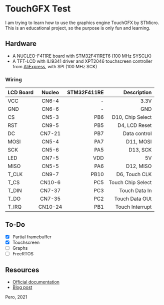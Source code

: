 # TouchGFX Test

I am trying to learn how to use the graphics engine TouchGFX by STMicro. 
This is an educational project, so the purpose is only fun and learning.

## Hardware 
 * A NUCLEO-F411RE board with STM32F411RET6 (100 MHz SYSCLK)
 * A TFT-LCD with ILI9341 driver and XPT2046 touchscreen controller from [AliExpress](https://www.aliexpress.com/item/32815224002.html?spm=a2g0s.9042311.0.0.6f9d4c4dv0T4OV), with SPI (100 MHz SCK)

### Wiring

|LCD Board|Nucleo |STM32F411RE| Description       |
| ------- |:-----:| ---------:|	--------------:	  |
|VCC      |CN6-4  | -         | 3.3V              |
|GND      |CN6-6  | -         | GND	              |
|CS       |CN5-3  | PB6       | D10, Chip Select  |
|RST      |CN9-5  | PB5       | D4,  LCD Reset    |
|DC       |CN7-21 | PB7       | Data control      |
|MOSI     |CN5-4  | PA7       | D11, MOSI         |
|SCK      |CN5-6  | PA5       | D13, SCK          |
|LED      |CN7-5  | VDD       | 5V                |
|MISO     |CN5-5  | PA6       | D12, MISO         |
|T_CLK    |CN9-7  | PB10      | D6, Touch CLK     |
|T_CS     |CN10-6 | PC5       | Touch Chip Select |
|T_DIN    |CN7-37 | PC3       | Touch Data In  	  |
|T_DO     |CN7-35 | PC2       | Touch Data OUt 	  |
|T_IRQ    |CN10-24| PB1       | Touch Interrupt   |

## To-Do

 - [x] Partial framebuffer 
 - [x] Touchscreen
 - [ ] Graphs
 - [ ] FreeRTOS 

## Resources

 - [Official documentation](https://support.touchgfx.com/docs/introduction/welcome)
 - [Blog post](https://helentronica.com)

 Pero, 2021